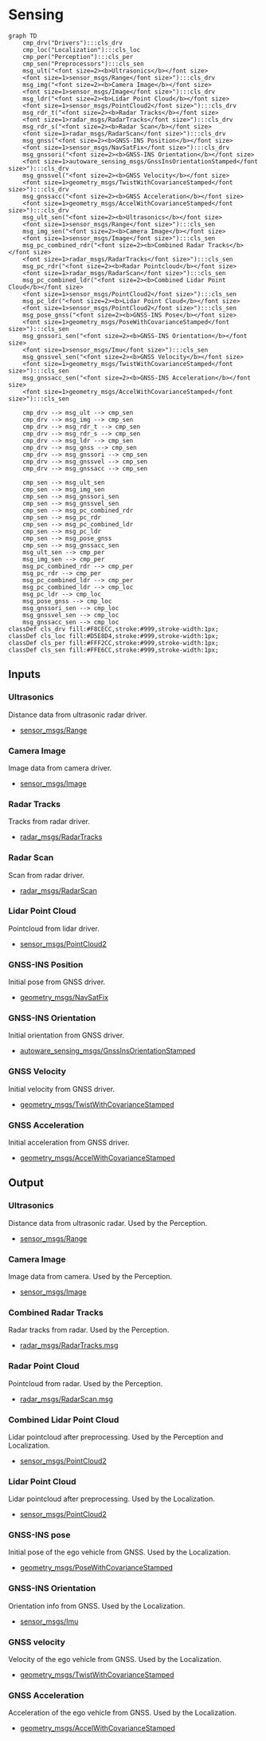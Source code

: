 # Sensing

```mermaid
graph TD
    cmp_drv("Drivers"):::cls_drv
    cmp_loc("Localization"):::cls_loc
    cmp_per("Perception"):::cls_per
    cmp_sen("Preprocessors"):::cls_sen
    msg_ult("<font size=2><b>Ultrasonics</b></font size>
    <font size=1>sensor_msgs/Range</font size>"):::cls_drv
    msg_img("<font size=2><b>Camera Image</b></font size>
    <font size=1>sensor_msgs/Image</font size>"):::cls_drv
    msg_ldr("<font size=2><b>Lidar Point Cloud</b></font size>
    <font size=1>sensor_msgs/PointCloud2</font size>"):::cls_drv
    msg_rdr_t("<font size=2><b>Radar Tracks</b></font size>
    <font size=1>radar_msgs/RadarTracks</font size>"):::cls_drv
    msg_rdr_s("<font size=2><b>Radar Scan</b></font size>
    <font size=1>radar_msgs/RadarScan</font size>"):::cls_drv
    msg_gnss("<font size=2><b>GNSS-INS Position</b></font size>
    <font size=1>sensor_msgs/NavSatFix</font size>"):::cls_drv
    msg_gnssori("<font size=2><b>GNSS-INS Orientation</b></font size>
    <font size=1>autoware_sensing_msgs/GnssInsOrientationStamped</font size>"):::cls_drv
    msg_gnssvel("<font size=2><b>GNSS Velocity</b></font size>
    <font size=1>geometry_msgs/TwistWithCovarianceStamped</font size>"):::cls_drv
    msg_gnssacc("<font size=2><b>GNSS Acceleration</b></font size>
    <font size=1>geometry_msgs/AccelWithCovarianceStamped</font size>"):::cls_drv
    msg_ult_sen("<font size=2><b>Ultrasonics</b></font size>
    <font size=1>sensor_msgs/Range</font size>"):::cls_sen
    msg_img_sen("<font size=2><b>Camera Image</b></font size>
    <font size=1>sensor_msgs/Image</font size>"):::cls_sen
    msg_pc_combined_rdr("<font size=2><b>Combined Radar Tracks</b></font size>
    <font size=1>radar_msgs/RadarTracks</font size>"):::cls_sen
    msg_pc_rdr("<font size=2><b>Radar Pointcloud</b></font size>
    <font size=1>radar_msgs/RadarScan</font size>"):::cls_sen
    msg_pc_combined_ldr("<font size=2><b>Combined Lidar Point Cloud</b></font size>
    <font size=1>sensor_msgs/PointCloud2</font size>"):::cls_sen
    msg_pc_ldr("<font size=2><b>Lidar Point Cloud</b></font size>
    <font size=1>sensor_msgs/PointCloud2</font size>"):::cls_sen
    msg_pose_gnss("<font size=2><b>GNSS-INS Pose</b></font size>
    <font size=1>geometry_msgs/PoseWithCovarianceStamped</font size>"):::cls_sen
    msg_gnssori_sen("<font size=2><b>GNSS-INS Orientation</b></font size>
    <font size=1>sensor_msgs/Imu</font size>"):::cls_sen
    msg_gnssvel_sen("<font size=2><b>GNSS Velocity</b></font size>
    <font size=1>geometry_msgs/TwistWithCovarianceStamped</font size>"):::cls_sen
    msg_gnssacc_sen("<font size=2><b>GNSS-INS Acceleration</b></font size>
    <font size=1>geometry_msgs/AccelWithCovarianceStamped</font size>"):::cls_sen

    cmp_drv --> msg_ult --> cmp_sen
    cmp_drv --> msg_img --> cmp_sen
    cmp_drv --> msg_rdr_t --> cmp_sen
    cmp_drv --> msg_rdr_s --> cmp_sen
    cmp_drv --> msg_ldr --> cmp_sen
    cmp_drv --> msg_gnss --> cmp_sen
    cmp_drv --> msg_gnssori --> cmp_sen
    cmp_drv --> msg_gnssvel --> cmp_sen
    cmp_drv --> msg_gnssacc --> cmp_sen

    cmp_sen --> msg_ult_sen
    cmp_sen --> msg_img_sen
    cmp_sen --> msg_gnssori_sen
    cmp_sen --> msg_gnssvel_sen
    cmp_sen --> msg_pc_combined_rdr
    cmp_sen --> msg_pc_rdr
    cmp_sen --> msg_pc_combined_ldr
    cmp_sen --> msg_pc_ldr
    cmp_sen --> msg_pose_gnss
    cmp_sen --> msg_gnssacc_sen
    msg_ult_sen --> cmp_per
    msg_img_sen --> cmp_per
    msg_pc_combined_rdr --> cmp_per
    msg_pc_rdr --> cmp_per
    msg_pc_combined_ldr --> cmp_per
    msg_pc_combined_ldr --> cmp_loc
    msg_pc_ldr --> cmp_loc
    msg_pose_gnss --> cmp_loc
    msg_gnssori_sen --> cmp_loc
    msg_gnssvel_sen --> cmp_loc
    msg_gnssacc_sen --> cmp_loc
classDef cls_drv fill:#F8CECC,stroke:#999,stroke-width:1px;
classDef cls_loc fill:#D5E8D4,stroke:#999,stroke-width:1px;
classDef cls_per fill:#FFF2CC,stroke:#999,stroke-width:1px;
classDef cls_sen fill:#FFE6CC,stroke:#999,stroke-width:1px;
```

## Inputs

### Ultrasonics

Distance data from ultrasonic radar driver.

- [sensor_msgs/Range](https://github.com/ros2/common_interfaces/blob/rolling/sensor_msgs/msg/Range.msg)

### Camera Image

Image data from camera driver.

- [sensor_msgs/Image](https://github.com/ros2/common_interfaces/blob/rolling/sensor_msgs/msg/Image.msg)

### Radar Tracks

Tracks from radar driver.

- [radar_msgs/RadarTracks](https://github.com/ros-perception/radar_msgs/blob/ros2/msg/RadarTracks.msg)

### Radar Scan

Scan from radar driver.

- [radar_msgs/RadarScan](https://github.com/ros-perception/radar_msgs/blob/ros2/msg/RadarScan.msg)

### Lidar Point Cloud

Pointcloud from lidar driver.

- [sensor_msgs/PointCloud2](https://github.com/ros2/common_interfaces/blob/rolling/sensor_msgs/msg/PointCloud2.msg)

### GNSS-INS Position

Initial pose from GNSS driver.

- [geometry_msgs/NavSatFix](https://github.com/ros2/common_interfaces/blob/rolling/sensor_msgs/msg/NavSatFix.msg)

### GNSS-INS Orientation

Initial orientation from GNSS driver.

- [autoware_sensing_msgs/GnssInsOrientationStamped](https://github.com/autowarefoundation/autoware_msgs/blob/main/autoware_sensing_msgs/msg/GnssInsOrientationStamped.msg)

### GNSS Velocity

Initial velocity from GNSS driver.

- [geometry_msgs/TwistWithCovarianceStamped](https://github.com/ros2/common_interfaces/blob/rolling/geometry_msgs/msg/TwistWithCovarianceStamped.msg)

### GNSS Acceleration

Initial acceleration from GNSS driver.

- [geometry_msgs/AccelWithCovarianceStamped](https://github.com/ros2/common_interfaces/blob/rolling/geometry_msgs/msg/AccelWithCovarianceStamped.msg)

## Output

### Ultrasonics

Distance data from ultrasonic radar. Used by the Perception.

- [sensor_msgs/Range](https://github.com/ros2/common_interfaces/blob/rolling/sensor_msgs/msg/Range.msg)

### Camera Image

Image data from camera. Used by the Perception.

- [sensor_msgs/Image](https://github.com/ros2/common_interfaces/blob/rolling/sensor_msgs/msg/Image.msg)

### Combined Radar Tracks

Radar tracks from radar. Used by the Perception.

- [radar_msgs/RadarTracks.msg](https://github.com/ros-perception/radar_msgs/blob/ros2/msg/RadarTracks.msg)

### Radar Point Cloud

Pointcloud from radar. Used by the Perception.

- [radar_msgs/RadarScan.msg](https://github.com/ros-perception/radar_msgs/blob/ros2/msg/RadarScan.msg)

### Combined Lidar Point Cloud

Lidar pointcloud after preprocessing. Used by the Perception and Localization.

- [sensor_msgs/PointCloud2](https://github.com/ros2/common_interfaces/blob/rolling/sensor_msgs/msg/PointCloud2.msg)

### Lidar Point Cloud

Lidar pointcloud after preprocessing. Used by the Localization.

- [sensor_msgs/PointCloud2](https://github.com/ros2/common_interfaces/blob/rolling/sensor_msgs/msg/PointCloud2.msg)

### GNSS-INS pose

Initial pose of the ego vehicle from GNSS. Used by the Localization.

- [geometry_msgs/PoseWithCovarianceStamped](https://github.com/ros2/common_interfaces/blob/rolling/geometry_msgs/msg/PoseWithCovarianceStamped.msg)

### GNSS-INS Orientation

Orientation info from GNSS. Used by the Localization.

- [sensor_msgs/Imu](https://github.com/ros2/common_interfaces/blob/rolling/sensor_msgs/msg/Imu.msg)

### GNSS velocity

Velocity of the ego vehicle from GNSS. Used by the Localization.

- [geometry_msgs/TwistWithCovarianceStamped](https://github.com/ros2/common_interfaces/blob/rolling/geometry_msgs/msg/TwistWithCovarianceStamped.msg)

### GNSS Acceleration

Acceleration of the ego vehicle from GNSS. Used by the Localization.

- [geometry_msgs/AccelWithCovarianceStamped](https://github.com/ros2/common_interfaces/blob/rolling/geometry_msgs/msg/AccelWithCovarianceStamped.msg)
